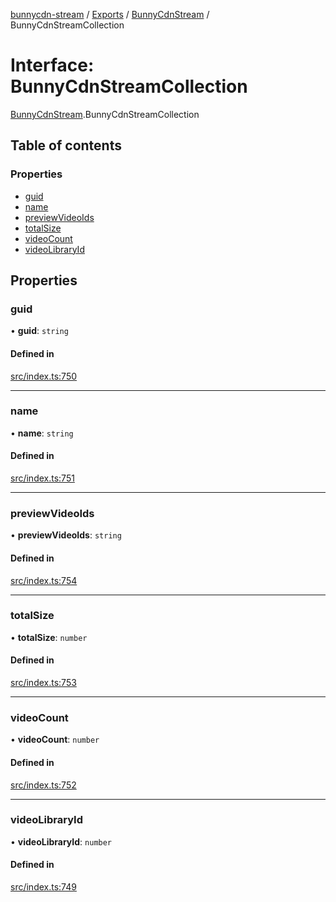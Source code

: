 [bunnycdn-stream](../README.md) / [Exports](../modules.md) / [BunnyCdnStream](../modules/BunnyCdnStream.md) / BunnyCdnStreamCollection

# Interface: BunnyCdnStreamCollection

[BunnyCdnStream](../modules/BunnyCdnStream.md).BunnyCdnStreamCollection

## Table of contents

### Properties

- [guid](BunnyCdnStream.BunnyCdnStreamCollection.md#guid)
- [name](BunnyCdnStream.BunnyCdnStreamCollection.md#name)
- [previewVideoIds](BunnyCdnStream.BunnyCdnStreamCollection.md#previewvideoids)
- [totalSize](BunnyCdnStream.BunnyCdnStreamCollection.md#totalsize)
- [videoCount](BunnyCdnStream.BunnyCdnStreamCollection.md#videocount)
- [videoLibraryId](BunnyCdnStream.BunnyCdnStreamCollection.md#videolibraryid)

## Properties

### guid

• **guid**: `string`

#### Defined in

[src/index.ts:750](https://github.com/dan-online/bunnycdn-stream/blob/2d76aff/src/index.ts#L750)

___

### name

• **name**: `string`

#### Defined in

[src/index.ts:751](https://github.com/dan-online/bunnycdn-stream/blob/2d76aff/src/index.ts#L751)

___

### previewVideoIds

• **previewVideoIds**: `string`

#### Defined in

[src/index.ts:754](https://github.com/dan-online/bunnycdn-stream/blob/2d76aff/src/index.ts#L754)

___

### totalSize

• **totalSize**: `number`

#### Defined in

[src/index.ts:753](https://github.com/dan-online/bunnycdn-stream/blob/2d76aff/src/index.ts#L753)

___

### videoCount

• **videoCount**: `number`

#### Defined in

[src/index.ts:752](https://github.com/dan-online/bunnycdn-stream/blob/2d76aff/src/index.ts#L752)

___

### videoLibraryId

• **videoLibraryId**: `number`

#### Defined in

[src/index.ts:749](https://github.com/dan-online/bunnycdn-stream/blob/2d76aff/src/index.ts#L749)
